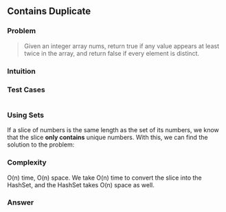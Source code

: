 ## Contains Duplicate

### Problem

> Given an integer array nums, return true if any value appears at least
> twice in the array, and return false if every element is distinct.

### Intuition



### Test Cases

```{.rs include=src/questions/contains_duplicate.rs startLine=4 endLine=8}
```

### Using Sets

If a slice of numbers is the same length as the set of its numbers, we
know that the slice **only contains** unique numbers. With this, we can
find the solution to the problem:

### Complexity

O(n) time, O(n) space. We take O(n) time to convert the slice into the
HashSet, and the HashSet takes O(n) space as well.

### Answer

```{.rs include=src/questions/contains_duplicate.rs startLine=10 endLine=15}
```
